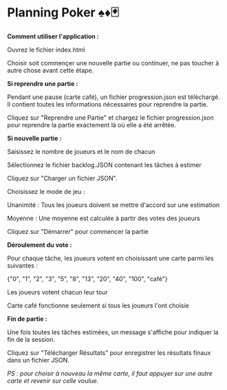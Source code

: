 # Planning Poker ♠️♦️🃏

__Comment utiliser l'application :__

Ouvrez le fichier index.html

Choisir soit commençer une nouvelle partie ou continuer, ne pas toucher à autre chose avant cette étape.


__Si reprendre une partie :__


Pendant une pause (carte café), un fichier progression.json est téléchargé. Il contient toutes les informations nécessaires pour reprendre la partie.

Cliquez sur "Reprendre une Partie" et chargez le fichier progression.json pour reprendre la partie exactement là où elle a été arrêtée.


__Si nouvelle partie :__


Saisissez le nombre de joueurs et le nom de chacun

Sélectionnez le fichier backlog.JSON contenant les tâches à estimer

Cliquez sur "Charger un fichier JSON".

Choisissez le mode de jeu :

Unanimité : Tous les joueurs doivent se mettre d'accord sur une estimation

Moyenne : Une moyenne est calculée à partir des votes des joueurs

Cliquez sur "Démarrer" pour commencer la partie


__Déroulement du vote :__


Pour chaque tâche, les joueurs votent en choisissant une carte parmi les suivantes :

{"0", "1", "2", "3", "5", "8", "13", "20", "40", "100", "café"}

Les joueurs votent chacun leur tour

Carte café fonctionne seulement si tous les joueurs l'ont choisie 


__Fin de partie :__


Une fois toutes les tâches estimées, un message s'affiche pour indiquer la fin de la session.

Cliquez sur "Télécharger Résultats" pour enregistrer les résultats finaux dans un fichier JSON.


*PS : pour choisir à nouveau la même carte, il faut appuyer sur une autre carte et revenir sur celle voulue.*
